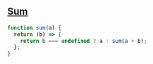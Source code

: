 ## [Sum](https://www.greatfrontend.com/questions/javascript/sum?format=javascript)

<!-- notecardId: 1739454886465 -->

```js
function sum(a) {
  return (b) => {
    return b === undefined ? a : sum(a + b);
  };
}
```
